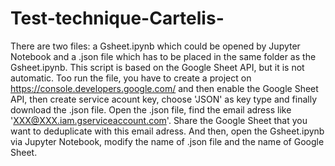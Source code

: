 # Test-technique-Cartelis-
There are two files: a Gsheet.ipynb which could be opened by Jupyter Notebook and a .json file which has to be placed in the same folder as the Gsheet.ipynb.
This script is based on the Google Sheet API, but it is not automatic. Too run the file, you have to create a project on https://console.developers.google.com/ and then enable the Google Sheet API, then create service acount key, choose 'JSON' as key type and finally download the .json file. Open the .json file, find the email adress like 'XXX@XXX.iam.gserviceaccount.com'. Share the Google Sheet that you want to deduplicate with this email adress.
And then, open the Gsheet.ipynb via Jupyter Notebook, modify the name of .json file and the name of Google Sheet.
